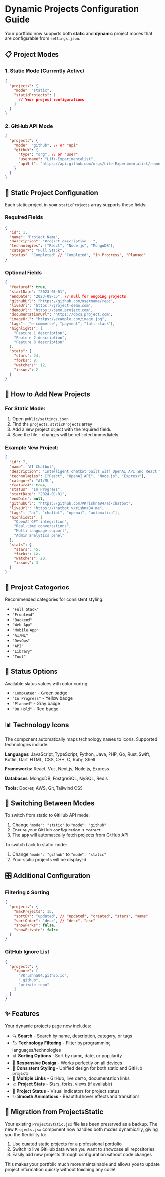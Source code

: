# Dynamic Projects Configuration Guide

Your portfolio now supports both **static** and **dynamic** project modes that are configurable from `settings.json`.

## 📋 Project Modes

### 1. **Static Mode** (Currently Active)
```json
{
  "projects": {
    "mode": "static",
    "staticProjects": [
      // Your project configurations
    ]
  }
}
```

### 2. **GitHub API Mode**
```json
{
  "projects": {
    "mode": "github", // or "api"
    "github": {
      "type": "org", // or "user"
      "username": "Life-Experimentalist",
      "apiUrl": "https://api.github.com/orgs/Life-Experimentalist/repos"
    }
  }
}
```

## 🎨 Static Project Configuration

Each static project in your `staticProjects` array supports these fields:

### Required Fields
```json
{
  "id": 1,
  "name": "Project Name",
  "description": "Project description...",
  "technologies": ["React", "Node.js", "MongoDB"],
  "category": "Full Stack",
  "status": "Completed" // "Completed", "In Progress", "Planned"
}
```

### Optional Fields
```json
{
  "featured": true,
  "startDate": "2023-06-01",
  "endDate": "2023-09-15", // null for ongoing projects
  "githubUrl": "https://github.com/username/repo",
  "liveUrl": "https://project-demo.com",
  "demoUrl": "https://demo.project.com",
  "documentationUrl": "https://docs.project.com",
  "imageUrl": "https://example.com/image.jpg",
  "tags": ["e-commerce", "payment", "full-stack"],
  "highlights": [
    "Feature 1 description",
    "Feature 2 description",
    "Feature 3 description"
  ],
  "stats": {
    "stars": 24,
    "forks": 8,
    "watchers": 12,
    "issues": 2
  }
}
```

## 🔧 How to Add New Projects

### For Static Mode:
1. Open `public/settings.json`
2. Find the `projects.staticProjects` array
3. Add a new project object with the required fields
4. Save the file - changes will be reflected immediately

### Example New Project:
```json
{
  "id": 7,
  "name": "AI Chatbot",
  "description": "Intelligent chatbot built with OpenAI API and React for customer support automation.",
  "technologies": ["React", "OpenAI API", "Node.js", "Express"],
  "category": "AI/ML",
  "featured": true,
  "status": "In Progress",
  "startDate": "2024-01-01",
  "endDate": null,
  "githubUrl": "https://github.com/VKrishna04/ai-chatbot",
  "liveUrl": "https://chatbot.vkrishna04.me",
  "tags": ["ai", "chatbot", "openai", "automation"],
  "highlights": [
    "OpenAI GPT integration",
    "Real-time conversations",
    "Multi-language support",
    "Admin analytics panel"
  ],
  "stats": {
    "stars": 45,
    "forks": 12,
    "watchers": 20,
    "issues": 3
  }
}
```

## 🎯 Project Categories

Recommended categories for consistent styling:
- `"Full Stack"`
- `"Frontend"`
- `"Backend"`
- `"Web App"`
- `"Mobile App"`
- `"AI/ML"`
- `"DevOps"`
- `"API"`
- `"Library"`
- `"Tool"`

## 🎨 Status Options

Available status values with color coding:
- `"Completed"` - Green badge
- `"In Progress"` - Yellow badge
- `"Planned"` - Gray badge
- `"On Hold"` - Red badge

## 📊 Technology Icons

The component automatically maps technology names to icons. Supported technologies include:

**Languages:** JavaScript, TypeScript, Python, Java, PHP, Go, Rust, Swift, Kotlin, Dart, HTML, CSS, C++, C, Ruby, Shell

**Frameworks:** React, Vue, Next.js, Node.js, Express

**Databases:** MongoDB, PostgreSQL, MySQL, Redis

**Tools:** Docker, AWS, Git, Tailwind CSS

## 🔄 Switching Between Modes

To switch from static to GitHub API mode:

1. Change `"mode": "static"` to `"mode": "github"`
2. Ensure your GitHub configuration is correct
3. The app will automatically fetch projects from GitHub API

To switch back to static mode:
1. Change `"mode": "github"` to `"mode": "static"`
2. Your static projects will be displayed

## 🎛️ Additional Configuration

### Filtering & Sorting
```json
{
  "projects": {
    "maxProjects": 15,
    "sortBy": "updated", // "updated", "created", "stars", "name"
    "sortOrder": "desc", // "desc", "asc"
    "showForks": false,
    "showPrivate": false
  }
}
```

### GitHub Ignore List
```json
{
  "projects": {
    "ignore": [
      "VKrishna04.github.io",
      ".github",
      "private-repo"
    ]
  }
}
```

## ✨ Features

Your dynamic projects page now includes:

- 🔍 **Search** - Search by name, description, category, or tags
- 🏷️ **Technology Filtering** - Filter by programming languages/technologies
- 📊 **Sorting Options** - Sort by name, date, or popularity
- 📱 **Responsive Design** - Works perfectly on all devices
- 🎨 **Consistent Styling** - Unified design for both static and GitHub projects
- 🔗 **Multiple Links** - GitHub, live demo, documentation links
- 📈 **Project Stats** - Stars, forks, views (if available)
- 🎯 **Project Status** - Visual indicators for project status
- ✨ **Smooth Animations** - Beautiful hover effects and transitions

## 🔄 Migration from ProjectsStatic

Your existing `ProjectsStatic.jsx` file has been preserved as a backup. The new `Projects.jsx` component now handles both modes dynamically, giving you the flexibility to:

1. Use curated static projects for a professional portfolio
2. Switch to live GitHub data when you want to showcase all repositories
3. Easily add new projects through configuration without code changes

This makes your portfolio much more maintainable and allows you to update project information quickly without touching any code!
